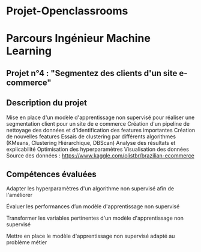 # Projet-Openclassrooms
# Parcours Ingénieur Machine Learning

## Projet n°4 : "Segmentez des clients d'un site e-commerce"

## Description du projet
Mise en place d'un modèle d'apprentissage non supervisé pour réaliser une segmentation client pour un site de e commerce
Création d'un pipeline de nettoyage des données et d'identification des features importantes
Création de nouvelles features
Essais de clustering par différents algorithmes (KMeans, Clustering Hiérarchique, DBScan)
Analyse des résultats et explicabilité
Optimisation des hyperparamètres
Visualisation des données
Source des données : https://www.kaggle.com/olistbr/brazilian-ecommerce

## Compétences évaluées
Adapter les hyperparamètres d'un algorithme non supervisé afin de l'améliorer

Évaluer les performances d’un modèle d'apprentissage non supervisé

Transformer les variables pertinentes d'un modèle d'apprentissage non supervisé

Mettre en place le modèle d'apprentissage non supervisé adapté au problème métier
